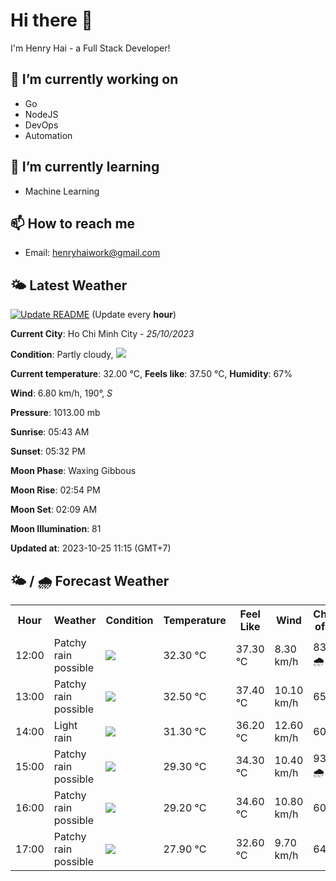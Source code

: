 # Hi there 👋

I'm Henry Hai - a Full Stack Developer!

## 🔭 I’m currently working on

- Go
- NodeJS
- DevOps
- Automation

## 🌱 I’m currently learning

- Machine Learning

## 📫 How to reach me

- Email: <henryhaiwork@gmail.com>

## 🌤️ Latest Weather
[![Update README](https://github.com/henry0hai/henry0hai/actions/workflows/udpateReadme.yml/badge.svg)](https://github.com/henry0hai/henry0hai/actions/workflows/udpateReadme.yml)
(Update every **hour**)
<!-- CURRENT_WEATHER:START -->
**Current City**: Ho Chi Minh City - *25/10/2023*

**Condition**: Partly cloudy, <img src="https://cdn.weatherapi.com/weather/64x64/day/116.png"/>

**Current temperature**: 32.00 °C, **Feels like**: 37.50 °C, **Humidity**: 67%

**Wind**: 6.80 km/h, 190°, *S*

**Pressure**: 1013.00 mb

**Sunrise**: 05:43 AM

**Sunset**: 05:32 PM

**Moon Phase**: Waxing Gibbous

**Moon Rise**: 02:54 PM

**Moon Set**: 02:09 AM

**Moon Illumination**: 81

**Updated at**: 2023-10-25 11:15 (GMT+7)<!-- CURRENT_WEATHER:END -->

## 🌤️ / 🌧️ Forecast Weather
<!-- FORECAST_WEATHER:START -->
<table>
		<tr>
			<th>Hour</th>
			<th>Weather</th>
			<th>Condition</th>
			<th>Temperature</th>
			<th>Feel Like</th>
			<th>Wind</th>
			<th>Chance of Rain</th>
		</tr>
				<tr>
					<td>12:00</td>
					<td>Patchy rain possible</td>
					<td><img src='https://cdn.weatherapi.com/weather/64x64/day/176.png'/></td>
					<td>32.30 °C</td>
					<td>37.30 °C</td>
					<td>8.30 km/h</td>
					<td>83 % 🌧️</td>
				</tr>
				<tr>
					<td>13:00</td>
					<td>Patchy rain possible</td>
					<td><img src='https://cdn.weatherapi.com/weather/64x64/day/176.png'/></td>
					<td>32.50 °C</td>
					<td>37.40 °C</td>
					<td>10.10 km/h</td>
					<td>65 %</td>
				</tr>
				<tr>
					<td>14:00</td>
					<td>Light rain</td>
					<td><img src='https://cdn.weatherapi.com/weather/64x64/day/296.png'/></td>
					<td>31.30 °C</td>
					<td>36.20 °C</td>
					<td>12.60 km/h</td>
					<td>60 %</td>
				</tr>
				<tr>
					<td>15:00</td>
					<td>Patchy rain possible</td>
					<td><img src='https://cdn.weatherapi.com/weather/64x64/day/176.png'/></td>
					<td>29.30 °C</td>
					<td>34.30 °C</td>
					<td>10.40 km/h</td>
					<td>93 % 🌧️</td>
				</tr>
				<tr>
					<td>16:00</td>
					<td>Patchy rain possible</td>
					<td><img src='https://cdn.weatherapi.com/weather/64x64/day/176.png'/></td>
					<td>29.20 °C</td>
					<td>34.60 °C</td>
					<td>10.80 km/h</td>
					<td>60 %</td>
				</tr>
				<tr>
					<td>17:00</td>
					<td>Patchy rain possible</td>
					<td><img src='https://cdn.weatherapi.com/weather/64x64/day/176.png'/></td>
					<td>27.90 °C</td>
					<td>32.60 °C</td>
					<td>9.70 km/h</td>
					<td>64 %</td>
				</tr>
</table>
<!-- FORECAST_WEATHER:END -->
